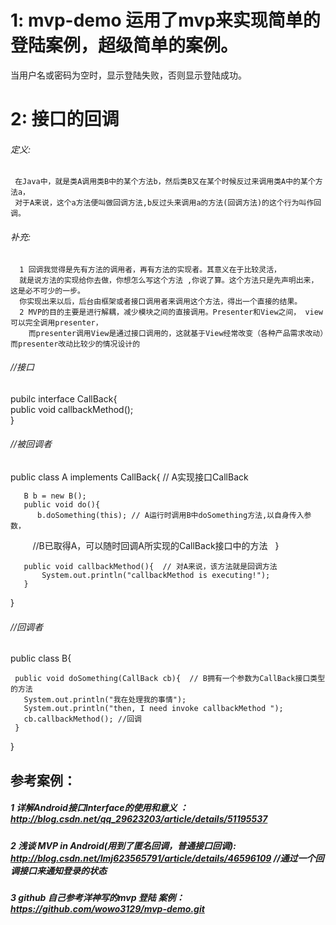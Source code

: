 # 1: mvp-demo 运用了mvp来实现简单的登陆案例，超级简单的案例。

 当用户名或密码为空时，显示登陆失败，否则显示登陆成功。

# 2: 接口的回调 
 
###### 定义:
     在Java中，就是类A调用类B中的某个方法b，然后类B又在某个时候反过来调用类A中的某个方法a，
     对于A来说，这个a方法便叫做回调方法,b反过头来调用a的方法(回调方法)的这个行为叫作回调。

###### 补充:
      1 回调我觉得是先有方法的调用者，再有方法的实现者。其意义在于比较灵活，
      就是说方法的实现给你去做，你想怎么写这个方法 ,你说了算。这个方法只是先声明出来，这是必不可少的一步。
      你实现出来以后，后台由框架或者接口调用者来调用这个方法，得出一个直接的结果。
      2 MVP的目的主要是进行解耦，减少模块之间的直接调用。Presenter和View之间， view可以完全调用presenter，
        而presenter调用View是通过接口调用的，这就基于View经常改变（各种产品需求改动）而presenter改动比较少的情况设计的

###### //接口
pubilc interface CallBack{      
    public void callbackMethod();              
} 

###### //被回调者
public class A implements CallBack{  // A实现接口CallBack   
       
       B b = new B();   
       public void do(){   
          b.doSomething(this); // A运行时调用B中doSomething方法,以自身传入参数，
          //B已取得A，可以随时回调A所实现的CallBack接口中的方法   
       }                      

       public void callbackMethod(){  // 对A来说，该方法就是回调方法     
           System.out.println("callbackMethod is executing!");                  
       }              

}  

###### //回调者
public class B{     

     public void doSomething(CallBack cb){  // B拥有一个参数为CallBack接口类型的方法   
       System.out.println("我在处理我的事情");   
       System.out.println("then, I need invoke callbackMethod ");   
       cb.callbackMethod(); //回调  
     }      
  
}


## 参考案例： 
##### 1 详解Android接口Interface的使用和意义 ： http://blog.csdn.net/qq_29623203/article/details/51195537
##### 2 浅谈 MVP in Android(用到了匿名回调，普通接口回调): http://blog.csdn.net/lmj623565791/article/details/46596109 //通过一个回调接口来通知登录的状态
##### 3 github 自己参考洋神写的mvp 登陆 案例：https://github.com/wowo3129/mvp-demo.git
